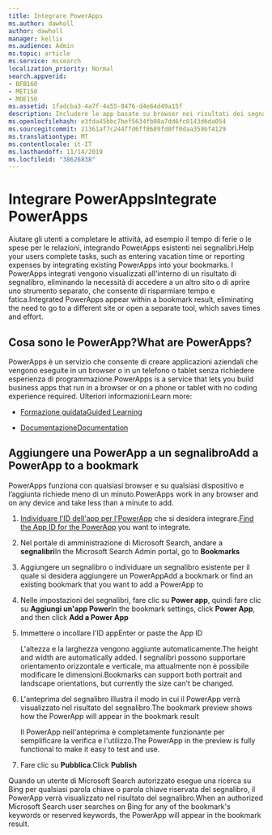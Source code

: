 ```yaml
---
title: Integrare PowerApps
ms.author: dawholl
author: dawholl
manager: kellis
ms.audience: Admin
ms.topic: article
ms.service: mssearch
localization_priority: Normal
search.appverid:
- BFB160
- MET150
- MOE150
ms.assetid: 1fadcba3-4a7f-4a55-8476-d4e64d49a15f
description: Includere le app basate su browser nei risultati dei segnalibri per Microsoft Search
ms.openlocfilehash: e3fda45bbc7bef5634fb08a7dd6fc0143d6da054
ms.sourcegitcommit: 21361af7c244ffd6ff8689fd0ff0daa359bf4129
ms.translationtype: MT
ms.contentlocale: it-IT
ms.lasthandoff: 11/14/2019
ms.locfileid: "38626838"
---
```

# <a name="integrate-powerapps"></a><span data-ttu-id="9b8c2-103">Integrare PowerApps</span><span class="sxs-lookup"><span data-stu-id="9b8c2-103">Integrate PowerApps</span></span>
   
<span data-ttu-id="9b8c2-104">Aiutare gli utenti a completare le attività, ad esempio il tempo di ferie o le spese per le relazioni, integrando PowerApps esistenti nei segnalibri.</span><span class="sxs-lookup"><span data-stu-id="9b8c2-104">Help your users complete tasks, such as entering vacation time or reporting expenses by integrating existing PowerApps into your bookmarks.</span></span> <span data-ttu-id="9b8c2-105">I PowerApps integrati vengono visualizzati all'interno di un risultato di segnalibro, eliminando la necessità di accedere a un altro sito o di aprire uno strumento separato, che consente di risparmiare tempo e fatica.</span><span class="sxs-lookup"><span data-stu-id="9b8c2-105">Integrated PowerApps appear within a bookmark result, eliminating the need to go to a different site or open a separate tool, which saves times and effort.</span></span>
  
## <a name="what-are-powerapps"></a><span data-ttu-id="9b8c2-106">Cosa sono le PowerApp?</span><span class="sxs-lookup"><span data-stu-id="9b8c2-106">What are PowerApps?</span></span>

<span data-ttu-id="9b8c2-107">PowerApps è un servizio che consente di creare applicazioni aziendali che vengono eseguite in un browser o in un telefono o tablet senza richiedere esperienza di programmazione.</span><span class="sxs-lookup"><span data-stu-id="9b8c2-107">PowerApps is a service that lets you build business apps that run in a browser or on a phone or tablet with no coding experience required.</span></span> <span data-ttu-id="9b8c2-108">Ulteriori informazioni:</span><span class="sxs-lookup"><span data-stu-id="9b8c2-108">Learn more:</span></span>
  
- [<span data-ttu-id="9b8c2-109">Formazione guidata</span><span class="sxs-lookup"><span data-stu-id="9b8c2-109">Guided Learning</span></span>](https://docs.microsoft.com/learn/browse/?products=powerapps)
    
- [<span data-ttu-id="9b8c2-110">Documentazione</span><span class="sxs-lookup"><span data-stu-id="9b8c2-110">Documentation</span></span>](https://docs.microsoft.com/powerapps/)
    
## <a name="add-a-powerapp-to-a-bookmark"></a><span data-ttu-id="9b8c2-111">Aggiungere una PowerApp a un segnalibro</span><span class="sxs-lookup"><span data-stu-id="9b8c2-111">Add a PowerApp to a bookmark</span></span>

<span data-ttu-id="9b8c2-112">PowerApps funziona con qualsiasi browser e su qualsiasi dispositivo e l’aggiunta richiede meno di un minuto.</span><span class="sxs-lookup"><span data-stu-id="9b8c2-112">PowerApps work in any browser and on any device and take less than a minute to add.</span></span>
  
1. <span data-ttu-id="9b8c2-113">[Individuare l'ID dell'app per l'PowerApp](https://docs.microsoft.com/powerapps/maker/canvas-apps/get-sessionid#get-an-app-id) che si desidera integrare.</span><span class="sxs-lookup"><span data-stu-id="9b8c2-113">[Find the App ID for the PowerApp](https://docs.microsoft.com/powerapps/maker/canvas-apps/get-sessionid#get-an-app-id) you want to integrate.</span></span>
    
2. <span data-ttu-id="9b8c2-114">Nel portale di amministrazione di Microsoft Search, andare a **segnalibri**</span><span class="sxs-lookup"><span data-stu-id="9b8c2-114">In the Microsoft Search Admin portal, go to **Bookmarks**</span></span>
    
3. <span data-ttu-id="9b8c2-115">Aggiungere un segnalibro o individuare un segnalibro esistente per il quale si desidera aggiungere un PowerApp</span><span class="sxs-lookup"><span data-stu-id="9b8c2-115">Add a bookmark or find an existing bookmark that you want to add a PowerApp to</span></span>
    
4. <span data-ttu-id="9b8c2-116">Nelle impostazioni dei segnalibri, fare clic su **Power app**, quindi fare clic su **Aggiungi un'app Power**</span><span class="sxs-lookup"><span data-stu-id="9b8c2-116">In the bookmark settings, click **Power App**, and then click **Add a Power App**</span></span>
    
5. <span data-ttu-id="9b8c2-117">Immettere o incollare l'ID app</span><span class="sxs-lookup"><span data-stu-id="9b8c2-117">Enter or paste the App ID</span></span>
    
    <span data-ttu-id="9b8c2-118">L'altezza e la larghezza vengono aggiunte automaticamente.</span><span class="sxs-lookup"><span data-stu-id="9b8c2-118">The height and width are automatically added.</span></span> <span data-ttu-id="9b8c2-119">I segnalibri possono supportare orientamento orizzontale e verticale, ma attualmente non è possibile modificare le dimensioni.</span><span class="sxs-lookup"><span data-stu-id="9b8c2-119">Bookmarks can support both portrait and landscape orientations, but currently the size can't be changed.</span></span>
    
6. <span data-ttu-id="9b8c2-120">L'anteprima del segnalibro illustra il modo in cui il PowerApp verrà visualizzato nel risultato del segnalibro.</span><span class="sxs-lookup"><span data-stu-id="9b8c2-120">The bookmark preview shows how the PowerApp will appear in the bookmark result</span></span>
    
    <span data-ttu-id="9b8c2-121">Il PowerApp nell'anteprima è completamente funzionante per semplificare la verifica e l'utilizzo.</span><span class="sxs-lookup"><span data-stu-id="9b8c2-121">The PowerApp in the preview is fully functional to make it easy to test and use.</span></span>
    
7. <span data-ttu-id="9b8c2-122">Fare clic su **Pubblica**.</span><span class="sxs-lookup"><span data-stu-id="9b8c2-122">Click **Publish**</span></span>
    
<span data-ttu-id="9b8c2-123">Quando un utente di Microsoft Search autorizzato esegue una ricerca su Bing per qualsiasi parola chiave o parola chiave riservata del segnalibro, il PowerApp verrà visualizzato nel risultato del segnalibro.</span><span class="sxs-lookup"><span data-stu-id="9b8c2-123">When an authorized Microsoft Search user searches on Bing for any of the bookmark's keywords or reserved keywords, the PowerApp will appear in the bookmark result.</span></span>
